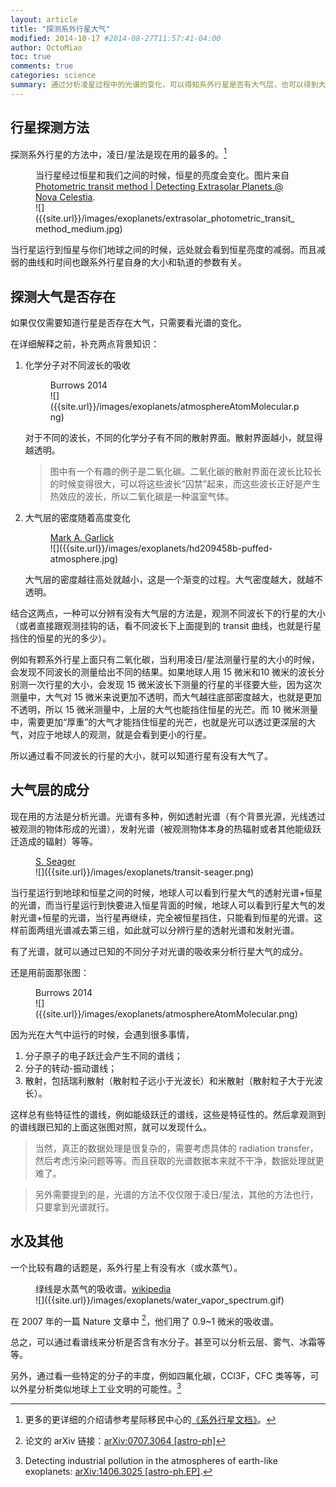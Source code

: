 ```yaml
---
layout: article
title: "探测系外行星大气"
modified: 2014-10-17 #2014-08-27T11:57:41-04:00
author: OctoMiao
toc: true
comments: true
categories: science
summary: 通过分析凌星过程中的光谱的变化，可以得知系外行星是否有大气层，也可以得到大气层的成分，甚至可以分析潜在的类似地球的工业文明。
---
```







## 行星探测方法

探测系外行星的方法中，凌日/星法是现在用的最多的。[^1]


<figure markdown="1">
<figcaption>
当行星经过恒星和我们之间的时候，恒星的亮度会变化。图片来自 <a href="http://www.novacelestia.com/images/extrasolar_photometric_transit_method.html" target="_blank">Photometric transit method | Detecting Extrasolar Planets @ Nova Celestia</a>.
</figcaption>
![]({{site.url}}/images/exoplanets/extrasolar_photometric_transit_method_medium.jpg)
</figure>


当行星运行到恒星与你们地球之间的时候，远处就会看到恒星亮度的减弱。而且减弱的曲线和时间也跟系外行星自身的大小和轨道的参数有关。


## 探测大气是否存在

如果仅仅需要知道行星是否存在大气，只需要看光谱的变化。

在详细解释之前，补充两点背景知识：

1. 化学分子对不同波长的吸收

	<figure markdown="1">
	<figcaption>
	Burrows 2014
	</figcaption>
	![]({{site.url}}/images/exoplanets/atmosphereAtomMolecular.png)
	</figure>


	对于不同的波长，不同的化学分子有不同的散射界面。散射界面越小，就显得越透明。

	> 图中有一个有趣的例子是二氧化碳。二氧化碳的散射界面在波长比较长的时候变得很大，可以将这些波长“囚禁”起来，而这些波长正好是产生热效应的波长，所以二氧化碳是一种温室气体。

2. 大气层的密度随着高度变化

	<figure markdown="1">
	<figcaption>
	<a href="http://space-art.co.uk" target="_blank">Mark A. Garlick</a>
	</figcaption>
	![]({{site.url}}/images/exoplanets/hd209458b-puffed-atmosphere.jpg)
	</figure>


	大气层的密度越往高处就越小，这是一个渐变的过程。大气密度越大，就越不透明。



结合这两点，一种可以分辨有没有大气层的方法是，观测不同波长下的行星的大小（或者直接跟观测挂钩的话，看不同波长下上面提到的 transit 曲线，也就是行星挡住的恒星的光的多少）。

例如有颗系外行星上面只有二氧化碳，当利用凌日/星法测量行星的大小的时候，会发现不同波长的测量给出不同的结果。如果地球人用 15 微米和10 微米的波长分别测一次行星的大小，会发现 15 微米波长下测量的行星的半径要大些，因为这次测量中，大气对 15 微米来说更加不透明，而大气越往底部密度越大，也就是更加不透明，所以 15 微米测量中，上层的大气也能挡住恒星的光芒。而 10 微米测量中，需要更加“厚重”的大气才能挡住恒星的光芒，也就是光可以透过更深层的大气，对应于地球人的观测，就是会看到更小的行星。

所以通过看不同波长的行星的大小，就可以知道行星有没有大气了。



## 大气层的成分

现在用的方法是分析光谱。光谱有多种，例如透射光谱（有个背景光源，光线透过被观测的物体形成的光谱），发射光谱（被观测物体本身的热辐射或者其他能级跃迁造成的辐射）等等。



<figure markdown="1">
<figcaption>
<a href="http://seagerexoplanets.mit.edu/research.htm" target="_blank">S. Seager</a>
</figcaption>
![]({{site.url}}/images/exoplanets/transit-seager.png)
</figure>


当行星运行到地球和恒星之间的时候，地球人可以看到行星大气的透射光谱+恒星的光谱，而当行星运行到快要进入恒星背面的时候，地球人可以看到行星大气的发射光谱+恒星的光谱，当行星再继续，完全被恒星挡住，只能看到恒星的光谱。这样前面两组光谱减去第三组，如此就可以分辨行星的透射光谱和发射光谱。

有了光谱，就可以通过已知的不同分子对光谱的吸收来分析行星大气的成分。

还是用前面那张图：

<figure markdown="1">
<figcaption>
Burrows 2014
</figcaption>
![]({{site.url}}/images/exoplanets/atmosphereAtomMolecular.png)
</figure>

因为光在大气中运行的时候，会遇到很多事情，

1. 分子原子的电子跃迁会产生不同的谱线；
2. 分子的转动-振动谱线；
3. 散射，包括瑞利散射（散射粒子远小于光波长）和米散射（散射粒子大于光波长）。

这样总有些特征性的谱线，例如能级跃迁的谱线，这些是特征性的。然后拿观测到的谱线跟已知的上面这张图对照，就可以发现什么。

> 当然，真正的数据处理是很复杂的，需要考虑具体的 radiation transfer，然后考虑污染问题等等。而且获取的光谱数据本来就不干净，数据处理就更难了。

> 另外需要提到的是，光谱的方法不仅仅限于凌日/星法，其他的方法也行，只要拿到光谱就行。


## 水及其他

一个比较有趣的话题是，系外行星上有没有水（或水蒸气）。


<figure markdown="1">
<figcaption>
绿线是水蒸气的吸收谱。<a href="http://en.wikipedia.org/wiki/Electromagnetic_absorption_by_water" target="_blank">wikipedia</a>
</figcaption>
![]({{site.url}}/images/exoplanets/water_vapor_spectrum.gif)
</figure>


在 2007 年的一篇 Nature 文章中 [^3]，他们用了 0.9~1 微米的吸收谱。

总之，可以通过看谱线来分析是否含有水分子。甚至可以分析云层、雾气、冰霜等等。


另外，通过看一些特定的分子的丰度，例如四氟化碳，CCl3F，CFC 类等等，可以外星分析类似地球上工业文明的可能性。[^2]






[^1]: 更多的更详细的介绍请参考星际移民中心的<a href="http://exoplanets.readthedocs.org/" target="_blank">《系外行星文档》</a>。
[^2]: Detecting industrial pollution in the atmospheres of earth\-like exoplanets: <a href="http://arxiv.org/abs/1406.3025" target="_blank">arXiv:1406.3025 [astro-ph.EP]</a>.
[^3]: 论文的 arXiv 链接：<a href="http://arxiv.org/abs/0707.3064" target="_blank">arXiv:0707.3064 [astro-ph]</a>



